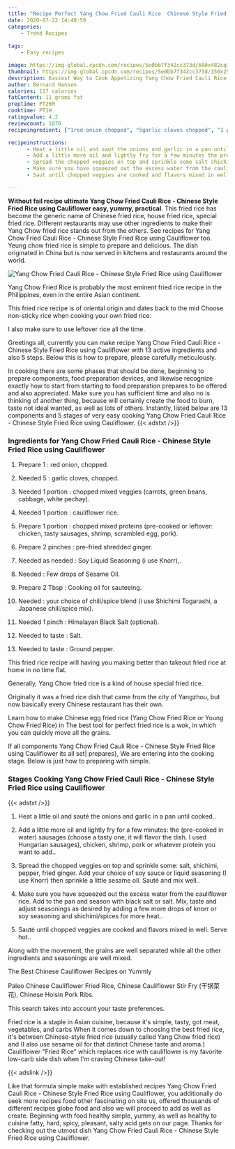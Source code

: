 ```yaml
---
title: "Recipe Perfect Yang Chow Fried Cauli Rice  Chinese Style Fried Rice using Cauliflower"
date: 2020-07-22 14:40:59
categories:
    - Trend Recipes
    
tags:
    - Easy recipes

image: https://img-global.cpcdn.com/recipes/5e0bb7f342cc373d/680x482cq70/yang-chow-fried-cauli-rice-chinese-style-fried-rice-using-cauliflower-recipe-main-photo.jpg
thumbnail: https://img-global.cpcdn.com/recipes/5e0bb7f342cc373d/350x250cq70/yang-chow-fried-cauli-rice-chinese-style-fried-rice-using-cauliflower-recipe-main-photo.jpg
description: Easiest Way to Cook Appetizing Yang Chow Fried Cauli Rice  Chinese Style Fried Rice using Cauliflower with 13 ingredients and 5 stages of easy cooking.
author: Bernard Hansen
calories: 117 calories
fatContent: 11 grams fat
preptime: PT26M
cooktime: PT1H
ratingvalue: 4.2
reviewcount: 1870
recipeingredient: ["1red onion chopped", "5garlic cloves chopped", "1 portionchopped mixed veggies carrots green beans cabbage white pechay", "1 portioncauliflower rice", "1 portionchopped mixed proteins precooked or leftover chicken tasty sausages shrimp scrambled egg pork", "2 pinchesprefried shredded ginger", "as neededSoy Liquid Seasoning i use Knorr", "Few drops of Sesame Oil", "2 TbspCooking oil for sauteeing", "your choice of chilispice blend i use Shichimi Togarashi a Japanese chilispice mix", "1 pinchHimalayan Black Salt optional", "to tasteSalt", "to tasteGround pepper"]

recipeinstructions: 
      - Heat a little oil and saut the onions and garlic in a pan until cooked 
      - Add a little more oil and lightly fry for a few minutes the precooked in water sausages choose a tasty one it will flavor the dish I used Hungarian sausages chicken shrimp pork or whatever protein you want to add 
      - Spread the chopped veggies on top and sprinkle some salt shichimi pepper fried ginger Add your choice of soy sauce or liquid seasoning I use Knorr then sprinkle a little sesame oil Saut and mix well 
      - Make sure you have squeezed out the excess water from the cauliflower rice Add to the pan and season with black salt or salt Mix taste and adjust seasonings as desired by adding a few more drops of knorr or soy seasoning and shichimispices for more heat 
      - Saut until chopped veggies are cooked and flavors mixed in well Serve hot

---
```




**Without fail recipe ultimate Yang Chow Fried Cauli Rice - Chinese Style Fried Rice using Cauliflower easy, yummy, practical**. This fried rice has become the generic name of Chinese fried rice, house fried rice, special fried rice. Different restaurants may use other ingredients to make their Yang Chow fried rice stands out from the others. See recipes for Yang Chow Fried Cauli Rice - Chinese Style Fried Rice using Cauliflower too. Yeung chow fried rice is simple to prepare and delicious. The dish originated in China but is now served in kitchens and restaurants around the world.


![Yang Chow Fried Cauli Rice - Chinese Style Fried Rice using Cauliflower](https://img-global.cpcdn.com/recipes/5e0bb7f342cc373d/680x482cq70/yang-chow-fried-cauli-rice-chinese-style-fried-rice-using-cauliflower-recipe-main-photo.jpg "Yang Chow Fried Cauli Rice - Chinese Style Fried Rice using Cauliflower")



Yang Chow Fried Rice is probably the most eminent fried rice recipe in the Philippines, even in the entire Asian continent.

This fried rice recipe is of oriental origin and dates back to the mid Choose non-sticky rice when cooking your own fried rice.

I also make sure to use leftover rice all the time.


Greetings all, currently you can make recipe Yang Chow Fried Cauli Rice - Chinese Style Fried Rice using Cauliflower with 13 active ingredients and also 5 steps. Below this is how to prepare, please carefully meticulously.

In cooking there are some phases that should be done, beginning to prepare components, food preparation devices, and likewise recognize exactly how to start from starting to food preparation prepares to be offered and also appreciated. Make sure you has sufficient time and also no is thinking of another thing, because will certainly create the food to burn, taste not ideal wanted, as well as lots of others. Instantly, listed below are 13 components and 5 stages of very easy cooking Yang Chow Fried Cauli Rice - Chinese Style Fried Rice using Cauliflower.
{{< adstxt />}}

### Ingredients for Yang Chow Fried Cauli Rice - Chinese Style Fried Rice using Cauliflower


1. Prepare 1 : red onion, chopped.

1. Needed 5 : garlic cloves, chopped.

1. Needed 1 portion : chopped mixed veggies (carrots, green beans, cabbage, white pechay).

1. Needed 1 portion : cauliflower rice.

1. Prepare 1 portion : chopped mixed proteins (pre-cooked or leftover: chicken, tasty sausages, shrimp, scrambled egg, pork).

1. Prepare 2 pinches : pre-fried shredded ginger.

1. Needed as needed : Soy Liquid Seasoning (i use Knorr),.

1. Needed  : Few drops of Sesame Oil.

1. Prepare 2 Tbsp : Cooking oil for sauteeing.

1. Needed  : your choice of chili/spice blend (i use Shichimi Togarashi, a Japanese chili/spice mix).

1. Needed 1 pinch : Himalayan Black Salt (optional).

1. Needed to taste : Salt.

1. Needed to taste : Ground pepper.


This fried rice recipe will having you making better than takeout fried rice at home in no time flat.

Generally, Yang Chow fried rice is a kind of house special fried rice.

Originally it was a fried rice dish that came from the city of Yangzhou, but now basically every Chinese restaurant has their own.

Learn how to make Chinese egg fried rice (Yang Chow Fried Rice or Young Chow Fried Rice) in The best tool for perfect fried rice is a wok, in which you can quickly move all the grains.


If all components Yang Chow Fried Cauli Rice - Chinese Style Fried Rice using Cauliflower its all set| prepares}, We are entering into the cooking stage. Below is just how to preparing with simple.

### Stages Cooking Yang Chow Fried Cauli Rice - Chinese Style Fried Rice using Cauliflower

{{< adstxt />}}


1. Heat a little oil and sauté the onions and garlic in a pan until cooked..



1. Add a little more oil and lightly fry for a few minutes: the (pre-cooked in water) sausages (choose a tasty one, it will flavor the dish. I used Hungarian sausages), chicken, shrimp, pork or whatever protein you want to add..



1. Spread the chopped veggies on top and sprinkle some: salt, shichimi, pepper, fried ginger. Add your choice of soy sauce or liquid seasoning (I use Knorr) then sprinkle a little sesame oil. Sauté and mix well..



1. Make sure you have squeezed out the excess water from the cauliflower rice. Add to the pan and season with black salt or salt. Mix, taste and adjust seasonings as desired by adding a few more drops of knorr or soy seasoning and shichimi/spices for more heat..



1. Sauté until chopped veggies are cooked and flavors mixed in well. Serve hot..




Along with the movement, the grains are well separated while all the other ingredients and seasonings are well mixed.

The Best Chinese Cauliflower Recipes on Yummly

Paleo Chinese Cauliflower Fried Rice, Chinese Cauliflower Stir Fry (干锅菜花), Chinese Hoisin Pork Ribs.

This search takes into account your taste preferences.

Fried rice is a staple in Asian cuisine, because it&#39;s simple, tasty, got meat, vegetables, and carbs When it comes down to choosing the best fried rice, it&#39;s between Chinese-style fried rice (usually called Yang Chow fried rice) and (I also use sesame oil for that distinct Chinese taste and aroma.) Cauliflower &#34;Fried Rice&#34; which replaces rice with cauliflower is my favorite low-carb side dish when I&#39;m craving Chinese take-out!


{{< adslink />}}

Like that formula simple make with established recipes Yang Chow Fried Cauli Rice - Chinese Style Fried Rice using Cauliflower, you additionally do seek more recipes food other fascinating on site us, offered thousands of different recipes globe food and also we will proceed to add as well as create. Beginning with food healthy simple, yummy, as well as healthy to cuisine fatty, hard, spicy, pleasant, salty acid gets on our page. Thanks for checking out the utmost dish Yang Chow Fried Cauli Rice - Chinese Style Fried Rice using Cauliflower.
